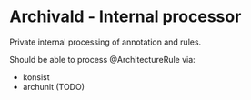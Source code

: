 # Archivald - Internal processor

Private internal processing of annotation and rules.

Should be able to process @ArchitectureRule via:

* konsist
* archunit (TODO)